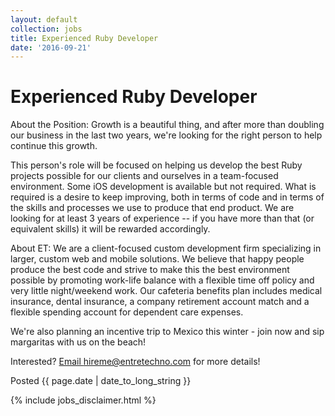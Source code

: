 ```yaml
---
layout: default
collection: jobs
title: Experienced Ruby Developer
date: '2016-09-21'
---
```

# Experienced Ruby Developer

About the Position:
Growth is a beautiful thing, and after more than doubling our business in the last two years, we're looking for the right person to help continue this growth.

This person's role will be focused on helping us develop the best Ruby projects possible for our clients and ourselves in a team-focused environment. Some iOS development is available but not required. What is required is a desire to keep improving, both in terms of code and in terms of the skills and processes we use to produce that end product. We are looking for at least 3 years of experience -- if you have more than that (or equivalent skills) it will be rewarded accordingly.

About ET:
We are a client-focused custom development firm specializing in larger, custom web and mobile solutions. We believe that happy people produce the best code and strive to make this the best environment possible by promoting work-life balance with a flexible time off policy and very little night/weekend work. Our cafeteria benefits plan includes medical insurance, dental insurance, a company retirement account match and a flexible spending account for dependent care expenses.

We're also planning an incentive trip to Mexico this winter - join now and sip margaritas with us on the beach!

Interested? [Email hireme@entretechno.com](mailto:hireme@entretechno.com) for more details!

Posted {{ page.date | date_to_long_string }}

{% include jobs_disclaimer.html %}

